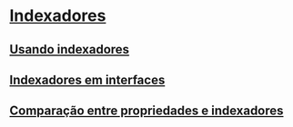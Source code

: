 # [Indexadores](index.md)
## [Usando indexadores](using-indexers.md)
## [Indexadores em interfaces](indexers-in-interfaces.md)
## [Comparação entre propriedades e indexadores](comparison-between-properties-and-indexers.md)
